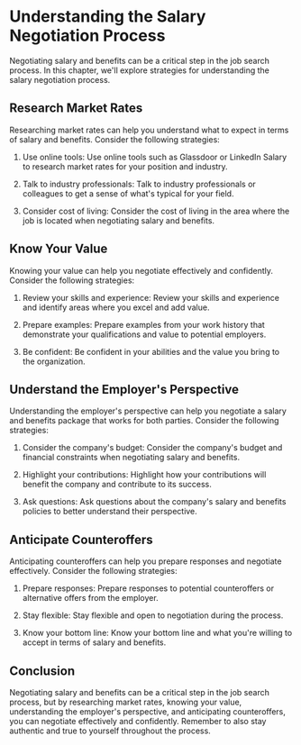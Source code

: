 Understanding the Salary Negotiation Process
=========================================================================================

Negotiating salary and benefits can be a critical step in the job search process. In this chapter, we'll explore strategies for understanding the salary negotiation process.

Research Market Rates
---------------------

Researching market rates can help you understand what to expect in terms of salary and benefits. Consider the following strategies:

1. Use online tools: Use online tools such as Glassdoor or LinkedIn Salary to research market rates for your position and industry.

2. Talk to industry professionals: Talk to industry professionals or colleagues to get a sense of what's typical for your field.

3. Consider cost of living: Consider the cost of living in the area where the job is located when negotiating salary and benefits.

Know Your Value
---------------

Knowing your value can help you negotiate effectively and confidently. Consider the following strategies:

1. Review your skills and experience: Review your skills and experience and identify areas where you excel and add value.

2. Prepare examples: Prepare examples from your work history that demonstrate your qualifications and value to potential employers.

3. Be confident: Be confident in your abilities and the value you bring to the organization.

Understand the Employer's Perspective
-------------------------------------

Understanding the employer's perspective can help you negotiate a salary and benefits package that works for both parties. Consider the following strategies:

1. Consider the company's budget: Consider the company's budget and financial constraints when negotiating salary and benefits.

2. Highlight your contributions: Highlight how your contributions will benefit the company and contribute to its success.

3. Ask questions: Ask questions about the company's salary and benefits policies to better understand their perspective.

Anticipate Counteroffers
------------------------

Anticipating counteroffers can help you prepare responses and negotiate effectively. Consider the following strategies:

1. Prepare responses: Prepare responses to potential counteroffers or alternative offers from the employer.

2. Stay flexible: Stay flexible and open to negotiation during the process.

3. Know your bottom line: Know your bottom line and what you're willing to accept in terms of salary and benefits.

Conclusion
----------

Negotiating salary and benefits can be a critical step in the job search process, but by researching market rates, knowing your value, understanding the employer's perspective, and anticipating counteroffers, you can negotiate effectively and confidently. Remember to also stay authentic and true to yourself throughout the process.
